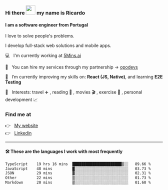 ### Hi there <img src="https://raw.githubusercontent.com/iampavangandhi/iampavangandhi/master/gifs/Hi.gif" width="30"> my name is Ricardo
#### I am a software engineer from Portugal
I love to solve people's problems.

I develop full-stack web solutions and mobile apps.

💻  &nbsp; I'm currently working at <a href="https://5mins.ai/">5Mins.ai</a>

💼  &nbsp; You can hire my services through my partnership -> <a href="https://github.com/opodevs">opodevs</a>

🌱 &nbsp; I’m currently improving my skills on: **React (JS, Native)**, and learning **E2E Testing**

💙 &nbsp; Interests: travel ✈️ , reading 📖 , movies 🎬 , exercise 🏃 , personal development 📈

### Find me at

<p align="left">
  👉  &nbsp;
  <a href="https://ricardopbarbosa.com" target="_blank">
    My website
  </a>
  <br/>
  👉 &nbsp;
  <a href="https://www.linkedin.com/in/ricardopbarbosa" target="_blank">
    Linkedin
  </a>
</p>

<hr />

#### 🛠 These are the languages I work with most frequently
<!--START_SECTION:waka-->

```txt
TypeScript    19 hrs 16 mins  ██████████████████████▒░░   89.66 %
JavaScript    48 mins         █░░░░░░░░░░░░░░░░░░░░░░░░   03.73 %
JSON          29 mins         ▓░░░░░░░░░░░░░░░░░░░░░░░░   02.31 %
Other         22 mins         ▒░░░░░░░░░░░░░░░░░░░░░░░░   01.73 %
Markdown      20 mins         ▒░░░░░░░░░░░░░░░░░░░░░░░░   01.60 %
```

<!--END_SECTION:waka-->
